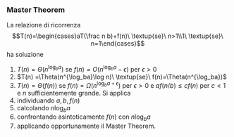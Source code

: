 ### Master Theorem
La relazione di ricorrenza
$$T(n)=\begin{cases}aT(\frac n b)+f(n)\ \textup{se}\ n>1\\1\ \textup{se}\ n=1\end{cases}$$
ha soluzione
1. $T(n) =\Theta(n^{\log_ba})$ se $f(n)=O(n^{\log_ba}-\epsilon)$ per $\epsilon>0$
2. $T(n) =\Theta(n^{\log_ba}\log n)\ \textup{se}\ f(n)=\Theta(n^{\log_ba})$
3. $T(n)=\Theta(f(n))$ se $f(n) =\Omega(n^{\log_ba+\epsilon})$ per $\epsilon>0$ e $af(n/b)\le cf(n)$ per $c<1$ e $n$ sufficientemente grande.
Si applica
1. individuando $a, b, f(n)$
2. calcolando $n\log_ba$
3. confrontando asintoticamente $f(n)$ con $n\log_ba$
4. applicando opportunamente il Master Theorem.